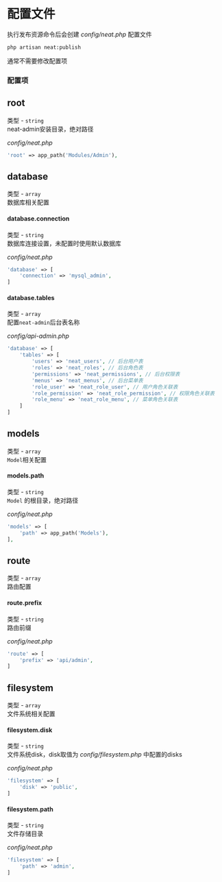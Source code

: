 # 配置文件
执行发布资源命令后会创建 *config/neat.php* 配置文件
```shell
php artisan neat:publish
```

通常不需要修改配置项


### 配置项

## root
类型 - `string`  
neat-admin安装目录，绝对路径

*config/neat.php*
```php
'root' => app_path('Modules/Admin'),
```

## database
类型 - `array`  
数据库相关配置

#### database.connection
类型 - `string`  
数据库连接设置，未配置时使用默认数据库 

*config/neat.php*
```php
'database' => [
    'connection' => 'mysql_admin',
]
```

#### database.tables
类型 - `array`  
配置`neat-admin`后台表名称

*config/api-admin.php*
```php
'database' => [
    'tables' => [
        'users' => 'neat_users', // 后台用户表
        'roles' => 'neat_roles', // 后台角色表
        'permissions' => 'neat_permissions', // 后台权限表
        'menus' => 'neat_menus', // 后台菜单表
        'role_user' => 'neat_role_user', // 用户角色关联表
        'role_permission' => 'neat_role_permission', // 权限角色关联表
        'role_menu' => 'neat_role_menu', // 菜单角色关联表
    ]
]
```

## models
类型 - `array`  
`Model`相关配置

#### models.path
类型 - `string`  
`Model` 的根目录，绝对路径

*config/neat.php*
```php
'models' => [
    'path' => app_path('Models'),
],
```

## route
类型 - `array`  
路由配置

#### route.prefix
类型 - `string`  
路由前缀

*config/neat.php*
```php
'route' => [
    'prefix' => 'api/admin',
]
```


## filesystem
类型 - `array`  
文件系统相关配置

#### filesystem.disk
类型 - `string`  
文件系统disk，disk取值为 *config/filesystem.php* 中配置的disks

*config/neat.php*
```php
'filesystem' => [
    'disk' => 'public',
]
```

#### filesystem.path
类型 - `string`  
文件存储目录

*config/neat.php*
```php
'filesystem' => [
    'path' => 'admin',
]
```
